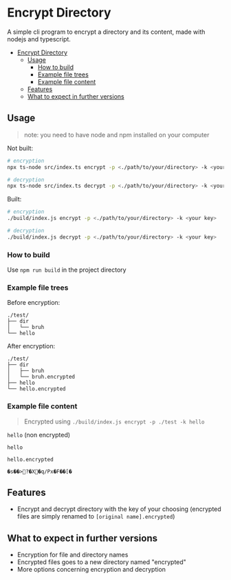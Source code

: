 # Encrypt Directory

A simple cli program to encrypt a directory and its content, made with nodejs and typescript.

- [Encrypt Directory](#encrypt-directory)
  - [Usage](#usage)
    - [How to build](#how-to-build)
    - [Example file trees](#example-file-trees)
    - [Example file content](#example-file-content)
  - [Features](#features)
  - [What to expect in further versions](#what-to-expect-in-further-versions)

## Usage

> note: you need to have node and npm installed on your computer

Not built:

```sh
# encryption
npx ts-node src/index.ts encrypt -p <./path/to/your/directory> -k <your key>

# decryption
npx ts-node src/index.ts decrypt -p <./path/to/your/directory> -k <your key>
```

Built:

```sh
# encryption
./build/index.js encrypt -p <./path/to/your/directory> -k <your key>

# decryption
./build/index.js decrypt -p <./path/to/your/directory> -k <your key>
```

### How to build

Use `npm run build` in the project directory

### Example file trees

Before encryption:

```
./test/
├── dir
│   └── bruh
└── hello
```

After encryption:

```
./test/
├── dir
│   ├── bruh
│   └── bruh.encrypted
├── hello
└── hello.encrypted
```

### Example file content

> Encrypted using `./build/index.js encrypt -p ./test -k hello`

`hello` (non encrypted)

```
hello
```

`hello.encrypted`

```
�s��>?�X�q/Px�F��[�
```

## Features

- Encrypt and decrypt directory with the key of your choosing (encrypted files are simply renamed to `[original name].encrypted`)

## What to expect in further versions

- Encryption for file and directory names
- Encrypted files goes to a new directory named "encrypted"
- More options concerning encryption and decryption
